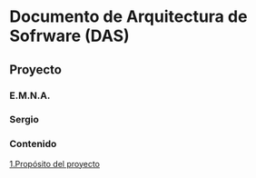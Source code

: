 # Documento de Arquitectura de Sofrware (DAS)

## Proyecto 
### E.M.N.A.

### Sergio 


### Contenido 
[1.Propósito del proyecto](1.md)